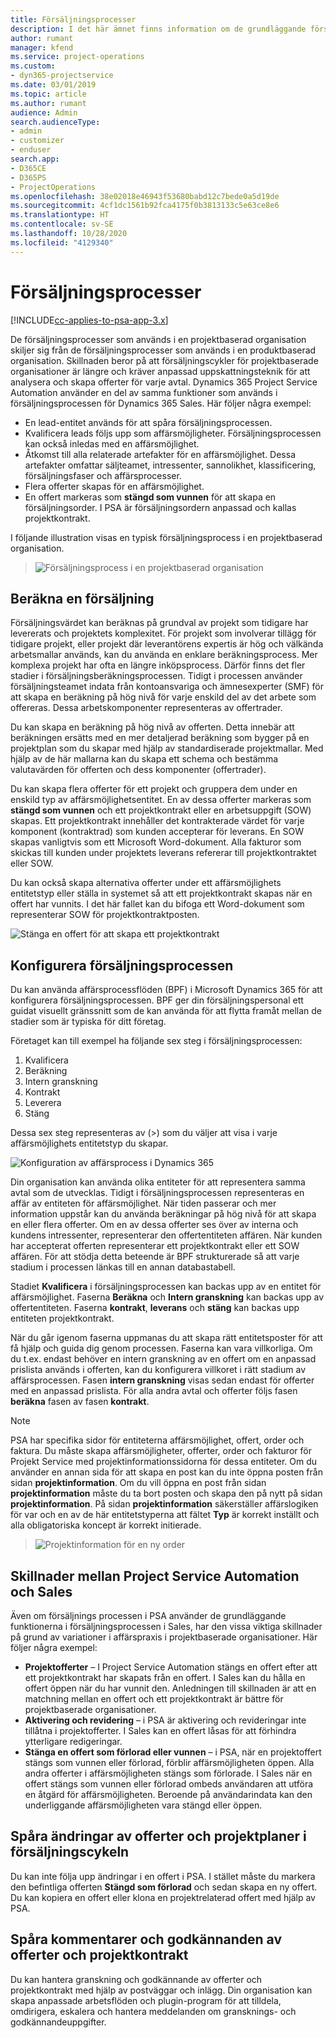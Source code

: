 ```yaml
---
title: Försäljningsprocesser
description: I det här ämnet finns information om de grundläggande försäljningsprocesserna.
author: rumant
manager: kfend
ms.service: project-operations
ms.custom:
- dyn365-projectservice
ms.date: 03/01/2019
ms.topic: article
ms.author: rumant
audience: Admin
search.audienceType:
- admin
- customizer
- enduser
search.app:
- D365CE
- D365PS
- ProjectOperations
ms.openlocfilehash: 38e02018e46943f53680babd12c7bede0a5d19de
ms.sourcegitcommit: 4cf1dc1561b92fca4175f0b3813133c5e63ce8e6
ms.translationtype: HT
ms.contentlocale: sv-SE
ms.lasthandoff: 10/28/2020
ms.locfileid: "4129340"
---
```

# <a name="sales-processes"></a>Försäljningsprocesser

[!INCLUDE[cc-applies-to-psa-app-3.x](../includes/cc-applies-to-psa-app-3x.md)]

De försäljningsprocesser som används i en projektbaserad organisation skiljer sig från de försäljningsprocesser som används i en produktbaserad organisation. Skillnaden beror på att försäljningscykler för projektbaserade organisationer är längre och kräver anpassad uppskattningsteknik för att analysera och skapa offerter för varje avtal. Dynamics 365 Project Service Automation använder en del av samma funktioner som används i försäljningsprocessen för Dynamics 365 Sales. Här följer några exempel:

- En lead-entitet används för att spåra försäljningsprocessen.
- Kvalificera leads följs upp som affärsmöjligheter. Försäljningsprocessen kan också inledas med en affärsmöjlighet.
- Åtkomst till alla relaterade artefakter för en affärsmöjlighet. Dessa artefakter omfattar säljteamet, intressenter, sannolikhet, klassificering, försäljningsfaser och affärsprocesser.
- Flera offerter skapas för en affärsmöjlighet.
- En offert markeras som **stängd som vunnen** för att skapa en försäljningsorder. I PSA är försäljningsordern anpassad och kallas projektkontrakt.

I följande illustration visas en typisk försäljningsprocess i en projektbaserad organisation.

> ![Försäljningsprocess i en projektbaserad organisation](media/basic-guide-1.png)

## <a name="estimating-a-sale"></a>Beräkna en försäljning
Försäljningsvärdet kan beräknas på grundval av projekt som tidigare har levererats och projektets komplexitet. För projekt som involverar tillägg för tidigare projekt, eller projekt där leverantörens expertis är hög och välkända arbetsmallar används, kan du använda en enklare beräkningsprocess. Mer komplexa projekt har ofta en längre inköpsprocess. Därför finns det fler stadier i försäljningsberäkningsprocessen. Tidigt i processen använder försäljningsteamet indata från kontoansvariga och ämnesexperter (SMF) för att skapa en beräkning på hög nivå för varje enskild del av det arbete som offereras. Dessa arbetskomponenter representeras av offertrader. 

Du kan skapa en beräkning på hög nivå av offerten. Detta innebär att beräkningen ersätts med en mer detaljerad beräkning som bygger på en projektplan som du skapar med hjälp av standardiserade projektmallar. Med hjälp av de här mallarna kan du skapa ett schema och bestämma valutavärden för offerten och dess komponenter (offertrader). 

Du kan skapa flera offerter för ett projekt och gruppera dem under en enskild typ av affärsmöjlighetsentitet. En av dessa offerter markeras som **stängd som vunnen** och ett projektkontrakt eller en arbetsuppgift (SOW) skapas. Ett projektkontrakt innehåller det kontrakterade värdet för varje komponent (kontraktrad) som kunden accepterar för leverans. En SOW skapas vanligtvis som ett Microsoft Word-dokument. Alla fakturor som skickas till kunden under projektets leverans refererar till projektkontraktet eller SOW.

Du kan också skapa alternativa offerter under ett affärsmöjlighets entitetstyp eller ställa in systemet så att ett projektkontrakt skapas när en offert har vunnits. I det här fallet kan du bifoga ett Word-dokument som representerar SOW för projektkontraktposten.

![Stänga en offert för att skapa ett projektkontrakt](media/basic-guide-2.png)

## <a name="configuring-the-sales-process"></a>Konfigurera försäljningsprocessen
Du kan använda affärsprocessflöden (BPF) i Microsoft Dynamics 365 för att konfigurera försäljningsprocessen. BPF ger din försäljningspersonal ett guidat visuellt gränssnitt som de kan använda för att flytta framåt mellan de stadier som är typiska för ditt företag.

Företaget kan till exempel ha följande sex steg i försäljningsprocessen:

1. Kvalificera
2. Beräkning
3. Intern granskning
4. Kontrakt
5. Leverera
6. Stäng

Dessa sex steg representeras av (\>) som du väljer att visa i varje affärsmöjlighets entitetstyp du skapar.

![Konfiguration av affärsprocess i Dynamics 365](media/basic-guide-3.png)
 
Din organisation kan använda olika entiteter för att representera samma avtal som de utvecklas. Tidigt i försäljningsprocessen representeras en affär av entiteten för affärsmöjlighet. När tiden passerar och mer information uppstår kan du använda beräkningar på hög nivå för att skapa en eller flera offerter. Om en av dessa offerter ses över av interna och kundens intressenter, representerar den offertentiteten affären. När kunden har accepterat offerten representerar ett projektkontrakt eller ett SOW affären. För att stödja detta beteende är BPF strukturerade så att varje stadium i processen länkas till en annan databastabell.

Stadiet **Kvalificera** i försäljningsprocessen kan backas upp av en entitet för affärsmöjlighet. Faserna **Beräkna** och **Intern granskning** kan backas upp av offertentiteten. Faserna **kontrakt**, **leverans** och **stäng** kan backas upp entiteten projektkontrakt.

När du går igenom faserna uppmanas du att skapa rätt entitetsposter för att få hjälp och guida dig genom processen. Faserna kan vara villkorliga. Om du t.ex. endast behöver en intern granskning av en offert om en anpassad prislista används i offerten, kan du konfigurera villkoret i rätt stadium av affärsprocessen. Fasen **intern granskning** visas sedan endast för offerter med en anpassad prislista. För alla andra avtal och offerter följs fasen **beräkna** fasen av fasen **kontrakt**.

> [!NOTE]
> PSA har specifika sidor för entiteterna affärsmöjlighet, offert, order och faktura. Du måste skapa affärsmöjligheter, offerter, order och fakturor för Projekt Service med projektinformationssidorna för dessa entiteter. Om du använder en annan sida för att skapa en post kan du inte öppna posten från sidan **projektinformation**. Om du vill öppna en post från sidan **projektinformation** måste du ta bort posten och skapa den på nytt på sidan **projektinformation**. På sidan **projektinformation** säkerställer affärslogiken för var och en av de här entitetstyperna att fältet **Typ** är korrekt inställt och alla obligatoriska koncept är korrekt initierade.

> ![Projektinformation för en ny order](media/basic-guide-4.png)
 
## <a name="differences-between-project-service-automation-and-sales"></a>Skillnader mellan Project Service Automation och Sales
Även om försäljnings processen i PSA använder de grundläggande funktionerna i försäljningsprocessen i Sales, har den vissa viktiga skillnader på grund av variationer i affärspraxis i projektbaserade organisationer. Här följer några exempel:

- **Projektofferter** – I Project Service Automation stängs en offert efter att ett projektkontrakt har skapats från en offert. I Sales kan du hålla en offert öppen när du har vunnit den. Anledningen till skillnaden är att en matchning mellan en offert och ett projektkontrakt är bättre för projektbaserade organisationer. 
- **Aktivering och revidering** – i PSA är aktivering och revideringar inte tillåtna i projektofferter. I Sales kan en offert låsas för att förhindra ytterligare redigeringar.
- **Stänga en offert som förlorad eller vunnen** – i PSA, när en projektoffert stängs som vunnen eller förlorad, förblir affärsmöjligheten öppen. Alla andra offerter i affärsmöjligheten stängs som förlorade. I Sales när en offert stängs som vunnen eller förlorad ombeds användaren att utföra en åtgärd för affärsmöjligheten. Beroende på användarindata kan den underliggande affärsmöjligheten vara stängd eller öppen.

## <a name="tracking-revisions-to-quotes-and-project-plans-in-the-sales-cycle"></a>Spåra ändringar av offerter och projektplaner i försäljningscykeln
Du kan inte följa upp ändringar i en offert i PSA. I stället måste du markera den befintliga offerten **Stängd som förlorad** och sedan skapa en ny offert. Du kan kopiera en offert eller klona en projektrelaterad offert med hjälp av PSA.

## <a name="tracking-comments-and-approvals-of-quotes-and-project-contracts"></a>Spåra kommentarer och godkännanden av offerter och projektkontrakt
Du kan hantera granskning och godkännande av offerter och projektkontrakt med hjälp av postväggar och inlägg. Din organisation kan skapa anpassade arbetsflöden och plugin-program för att tilldela, omdirigera, eskalera och hantera meddelanden om gransknings- och godkännandeuppgifter.
